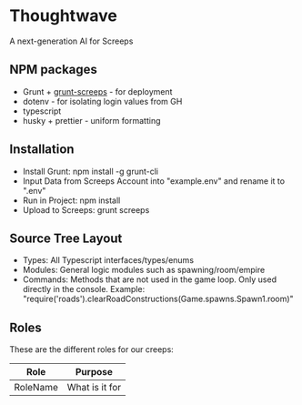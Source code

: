 # Thoughtwave

A next-generation AI for Screeps

## NPM packages

- Grunt + [grunt-screeps](https://github.com/screeps/grunt-screeps) - for deployment
- dotenv - for isolating login values from GH
- typescript
- husky + prettier - uniform formatting

## Installation

- Install Grunt: npm install -g grunt-cli
- Input Data from Screeps Account into "example.env" and rename it to ".env"
- Run in Project: npm install
- Upload to Screeps: grunt screeps

## Source Tree Layout

- Types: All Typescript interfaces/types/enums
- Modules: General logic modules such as spawning/room/empire
- Commands: Methods that are not used in the game loop. Only used directly in the console. Example: "require('roads').clearRoadConstructions(Game.spawns.Spawn1.room)"

## Roles

These are the different roles for our creeps:

| Role     | Purpose        |
| -------- | -------------- |
| RoleName | What is it for |
